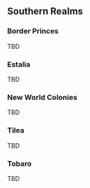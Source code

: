 ## Southern Realms

### Border Princes

TBD

### Estalia

TBD

### New World Colonies

TBD

### Tilea

TBD

### Tobaro

TBD
	